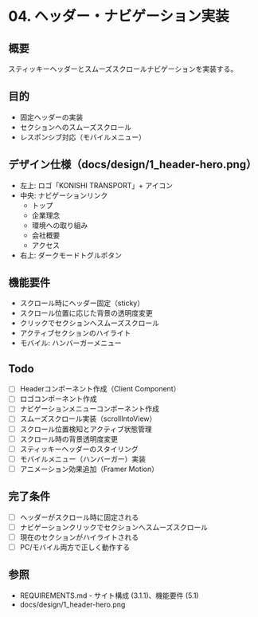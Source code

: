 # 04. ヘッダー・ナビゲーション実装

## 概要
スティッキーヘッダーとスムーズスクロールナビゲーションを実装する。

## 目的
- 固定ヘッダーの実装
- セクションへのスムーズスクロール
- レスポンシブ対応（モバイルメニュー）

## デザイン仕様（docs/design/1_header-hero.png）
- 左上: ロゴ「KONISHI TRANSPORT」+ アイコン
- 中央: ナビゲーションリンク
  - トップ
  - 企業理念
  - 環境への取り組み
  - 会社概要
  - アクセス
- 右上: ダークモードトグルボタン

## 機能要件
- スクロール時にヘッダー固定（sticky）
- スクロール位置に応じた背景の透明度変更
- クリックでセクションへスムーズスクロール
- アクティブセクションのハイライト
- モバイル: ハンバーガーメニュー

## Todo

- [ ] Headerコンポーネント作成（Client Component）
- [ ] ロゴコンポーネント作成
- [ ] ナビゲーションメニューコンポーネント作成
- [ ] スムーズスクロール実装（scrollIntoView）
- [ ] スクロール位置検知とアクティブ状態管理
- [ ] スクロール時の背景透明度変更
- [ ] スティッキーヘッダーのスタイリング
- [ ] モバイルメニュー（ハンバーガー）実装
- [ ] アニメーション効果追加（Framer Motion）

## 完了条件

- [ ] ヘッダーがスクロール時に固定される
- [ ] ナビゲーションクリックでセクションへスムーズスクロール
- [ ] 現在のセクションがハイライトされる
- [ ] PC/モバイル両方で正しく動作する

## 参照
- REQUIREMENTS.md - サイト構成 (3.1.1)、機能要件 (5.1)
- docs/design/1_header-hero.png
